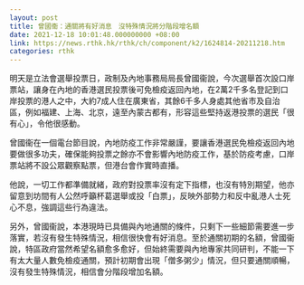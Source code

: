 ```yaml
---
layout: post
title: 曾國衞：通關將有好消息　沒特殊情況將分階段增名額
date: 2021-12-18 10:01:48.000000000 +08:00
link: https://news.rthk.hk/rthk/ch/component/k2/1624814-20211218.htm
categories: rthk
---
```


明天是立法會選舉投票日，政制及內地事務局局長曾國衞說，今次選舉首次設口岸票站，讓身在內地的香港選民投票後可免檢疫返回內地，在2萬2千多名登記到口岸投票的港人之中，大約7成人住在廣東省，其餘6千多人身處其他省市及自治區，例如福建、上海、北京，遠至內蒙古都有，形容這些堅持返港投票的選民「很有心」，令他很感動。

曾國衞在一個電台節目說，內地防疫工作非常嚴謹，要讓香港選民免檢疫返回內地要做很多功夫，確保能夠投票之餘亦不會影響內地防疫工作，基於防疫考慮，口岸票站將不設公眾觀察點票，但港台會作實時直播。

他說，一切工作都準備就緒，政府對投票率沒有定下指標，也沒有特別期望，他亦留意到坊間有人公然呼籲杯葛選舉或投「白票」，反映外部勢力和反中亂港人士死心不息，強調這些行為違法。

另外，曾國衞說，本港現時已具備與內地通關的條件，只剩下一些細節需要進一步落實，若沒有發生特殊情況，相信很快會有好消息。至於通關初期的名額，曾國衞說，特區政府當然希望名額愈多愈好，但始終需要與內地專家共同研判，不能一下有太大量人數免檢疫通關，預計初期會出現「僧多粥少」情況，但只要通關順暢，沒有發生特殊情況，相信會分階段增加名額。
